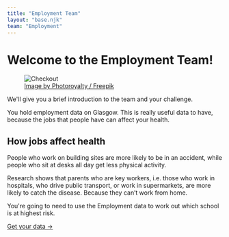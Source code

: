 ```yaml
---
title: "Employment Team"
layout: "base.njk"
team: "Employment"
---
```



# Welcome to the Employment Team!


<div class="grid grid-md-2 dense grid-column-gap-2">
  <div class="mb1 grid-column-2-md">
    <figure>
    <img src="/img/checkout.svg" alt="Checkout">
    <figcaption><a target="_blank" rel="noopener" href="http://www.freepik.com">Image by Photoroyalty / Freepik</a></figcaption>
    </figure>
  </div>



  <div class="grid-column-1-md">

We'll give you a brief introduction to the team and your challenge.

You hold employment data on Glasgow. This is really useful data to have, because the jobs that people have can affect your health.

<div class="infobox">

## How jobs affect health

People who work on building sites are more likely to be in an accident, while people who sit at desks all day get less physical activity.

Research shows that parents who are key workers, i.e. those who work in hospitals, who drive public transport, or work in supermarkets, are more likely to catch the disease. Because they can’t work from home.

</div>

You're going to need to use the Employment data to work out which school is at highest risk.


<a class="btn" href="/employment/get-your-data">Get your data &rarr;</a>


  </div>
</div>
